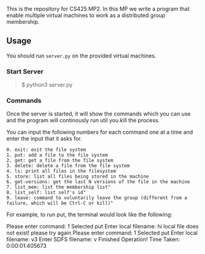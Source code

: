 This is the repository for CS425 MP2. In this MP we write a program that enable multiple virtual machines to work as a distributed group membership.

## Usage
You should run ```server.py``` on the provided virtual machines.
### Start Server
> $ python3 server.py

### Commands
Once the server is started, it will show the commands which you can use and the program will continously run util you kill the process.

You can input the following numbers for each command one at a time and enter the input that it asks for.

    0. exit: exit the file system
    1. put: add a file to the file system
    2. get: get a file from the file system
    3. delete: delete a file from the file system
    4. ls: print all files in the filesystem
    5. store: list all files being stored in the machine
    6. get-versions: get the last N versions of the file in the machine
    7. list_mem: list the membership list"
    8. list_self: list self's id"
    9. leave: command to voluntarily leave the group (different from a failure, which will be Ctrl-C or kill)"

For example, to run put, the terminal would look like the following:

Please enter command: 1
Selected put
Enter local filename: hi
local file does not exist! please try again
Please enter command: 1 
Selected put
Enter local filename: v3
Enter SDFS filename: v
Finished Operation! Time Taken: 0:00:01.405673
